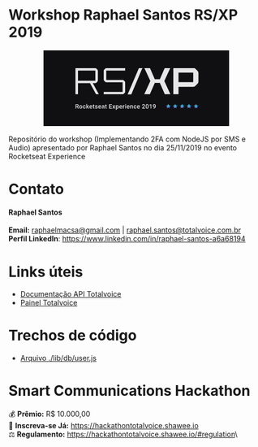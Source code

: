 # Workshop Raphael Santos RS/XP 2019
<p align="center">
  <img width="366" height="149" src="./rsxp-logo.png">
</p>
Repositório do workshop (Implementando 2FA com NodeJS por SMS e Audio) apresentado por Raphael Santos no dia 25/11/2019 no evento Rocketseat Experience

# Contato
#### Raphael Santos
**Email:** raphaelmacsa@gmail.com | raphael.santos@totalvoice.com.br\
**Perfil LinkedIn**: https://www.linkedin.com/in/raphael-santos-a6a68194

# Links úteis
* [Documentação API Totalvoice](https://api.totalvoice.com.br/doc)
* [Painel Totalvoice](https://github.com/totalvoice)

# Trechos de código
* [Arquivo ./lib/db/user.js](https://gist.github.com/raphaelmacsabpf/1173e3aacd9067cb9325ef954bb05074)

# Smart Communications Hackathon
💰 **Prêmio:** R$ 10.000,00\
📝 **Inscreva-se Já:** <https://hackathontotalvoice.shawee.io>\
⚖ **Regulamento:** <https://hackathontotalvoice.shawee.io/#regulation>\

